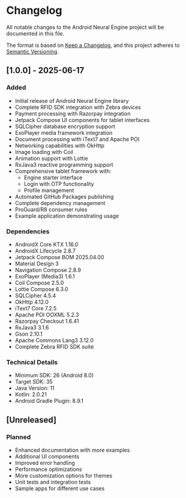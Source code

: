 # Changelog

All notable changes to the Android Neural Engine project will be documented in this file.

The format is based on [Keep a Changelog](https://keepachangelog.com/en/1.0.0/),
and this project adheres to [Semantic Versioning](https://semver.org/spec/v2.0.0.html).

## [1.0.0] - 2025-06-17

### Added
- Initial release of Android Neural Engine library
- Complete RFID SDK integration with Zebra devices
- Payment processing with Razorpay integration
- Jetpack Compose UI components for tablet interfaces
- SQLCipher database encryption support
- ExoPlayer media framework integration
- Document processing with iText7 and Apache POI
- Networking capabilities with OkHttp
- Image loading with Coil
- Animation support with Lottie
- RxJava3 reactive programming support
- Comprehensive tablet framework with:
  - Engine starter interface
  - Login with OTP functionality
  - Profile management
- Automated GitHub Packages publishing
- Complete dependency management
- ProGuard/R8 consumer rules
- Example application demonstrating usage

### Dependencies
- AndroidX Core KTX 1.16.0
- AndroidX Lifecycle 2.8.7
- Jetpack Compose BOM 2025.04.00
- Material Design 3
- Navigation Compose 2.8.9
- ExoPlayer (Media3) 1.6.1
- Coil Compose 2.5.0
- Lottie Compose 6.3.0
- SQLCipher 4.5.4
- OkHttp 4.12.0
- iText7 Core 7.2.5
- Apache POI OOXML 5.2.3
- Razorpay Checkout 1.6.41
- RxJava3 3.1.6
- Gson 2.10.1
- Apache Commons Lang3 3.12.0
- Complete Zebra RFID SDK suite

### Technical Details
- Minimum SDK: 26 (Android 8.0)
- Target SDK: 35
- Java Version: 11
- Kotlin: 2.0.21
- Android Gradle Plugin: 8.9.1

## [Unreleased]

### Planned
- Enhanced documentation with more examples
- Additional UI components
- Improved error handling
- Performance optimizations
- More customization options for themes
- Unit tests and integration tests
- Sample apps for different use cases

